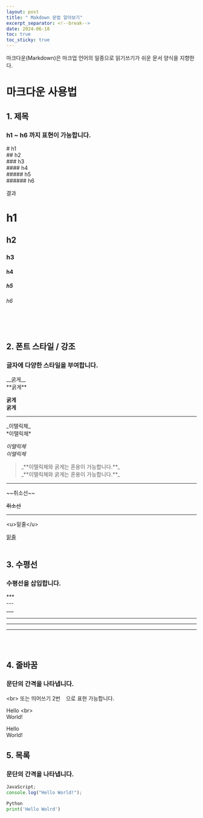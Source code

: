 ```yaml
---
layout: post
title: " Makdown 문법 알아보기"
excerpt_separator: <!--break-->
date: 2024-06-18
toc: true
toc_sticky: true
---
```


마크다운(Markdown)은 마크업 언어의 일종으로 읽기쓰기가 쉬운 문서 양식을 지향한다.

<!--break-->

# 마크다운 사용법

## 1. 제목

### **h1 ~ h6 까지 표현이 가능합니다.**

\# h1 <br>
\#\# h2 <br>
\#\#\# h3 <br>
\#\#\#\# h4 <br>
\#\#\#\#\# h5 <br>
\#\#\#\#\#\# h6 <br>

결과

# h1 <br>

## h2 <br>

### h3 <br>

#### h4 <br>

##### h5 <br>

###### h6 <br>

<br><br>

## 2. 폰트 스타일 / 강조

### 글자에 다양한 스타일을 부여합니다.

\_\_굵게\_\_  
\*\*굵게\*\*

**굵게**  
**굵게**

---

\_이탤릭체\_  
\*이탤릭체\*

_이탤릭체_  
_이탤릭체_

> \_\*\*이탤릭체와 굵게는 혼용이 가능합니다.**\_  
> \_**이탤릭체와 굵게는 혼용이 가능합니다.\*\*\_

---

\~~취소선~~

~~취소선~~

---

\<u>밑줄\</u>

<u>밑줄</u>
<br><br>

## 3. 수평선

### 수평선을 삽입합니다.

\*\*\*  
\---  
\_\_\_

---

---

---

<br><br>

## 4. 줄바꿈

### 문단의 간격을 나타냅니다.

\<br> 또는 띄어쓰기 2번&nbsp;` `&nbsp;으로 표현 가능합니다.

Hello \<br>  
World!

Hello ` ` ` `  
World!

## 5. 목록

### 문단의 간격을 나타냅니다.

```javascript
JavaScript;
console.log("Hello World!");
```

```python
Python
print('Hello Wolrd')
```
